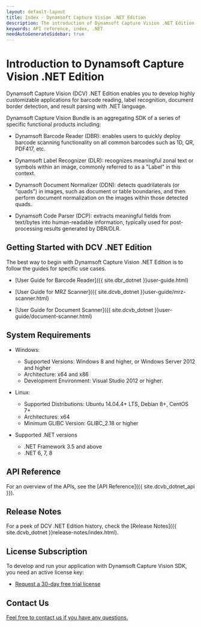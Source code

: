 ```yaml
---
layout: default-layout
title: Index - Dynamsoft Capture Vision .NET Edition
description: The introduction of Dynamsoft Capture Vision .NET Edition.
keywords: API reference, index, .NET
needAutoGenerateSidebar: true
---
```


# Introduction to Dynamsoft Capture Vision .NET Edition

Dynamsoft Capture Vision (DCV) .NET Edition enables you to develop highly customizable applications for barcode reading, label recognition, document border detection, and result parsing with .NET language.

Dynamsoft Capture Vision Bundle is an aggregating SDK of a series of specific functional products including:

- Dynamsoft Barcode Reader (DBR): enables users to quickly deploy barcode scanning functionality on all common barcodes such as 1D, QR, PDF417, etc.

- Dynamsoft Label Recognizer (DLR): recognizes meaningful zonal text or symbols within an image, commonly referred to as a "Label" in this context.

- Dynamsoft Document Normalizer (DDN): detects quadrilaterals (or "quads") in images, such as document or table boundaries, and then perform document normalization on the images within those detected quads.

- Dynamsoft Code Parser (DCP): extracts meaningful fields from text/bytes into human-readable information, typically used for post-processing results generated by DBR/DLR.


## Getting Started with DCV .NET Edition

The best way to begin with Dynamsoft Capture Vision .NET Edition is to follow the guides for specific use cases.

- [User Guide for Barcode Reader]({{ site.dbr_dotnet }}user-guide.html)

- [User Guide for MRZ Scanner]({{ site.dcvb_dotnet }}user-guide/mrz-scanner.html)

- [User Guide for Document Scanner]({{ site.dcvb_dotnet }}user-guide/document-scanner.html)

## System Requirements

- Windows:
  - Supported Versions: Windows 8 and higher, or Windows Server 2012 and higher
  - Architecture: x64 and x86
  - Development Environment: Visual Studio 2012 or higher.

- Linux:
  - Supported Distributions: Ubuntu 14.04.4+ LTS, Debian 8+, CentOS 7+
  - Architectures: x64
  - Minimum GLIBC Version: GLIBC_2.18 or higher

- Supported .NET versions
  - .NET Framework 3.5 and above
  - .NET 6, 7, 8

## API Reference

For an overview of the APIs, see the [API Reference]({{ site.dcvb_dotnet_api }}).

## Release Notes

For a peek of DCV .NET Edition history, check the [Release Notes]({{ site.dcvb_dotnet }}release-notes/index.html).

## License Subscription

To develop and run your application with Dynamsoft Capture Vision SDK, you need an active license key:

* <a href = "https://www.dynamsoft.com/customer/license/trialLicense?utm_source=docs&product=dcv&package=dotnet" target = "_blank">Request a 30-day free trial license</a>

## Contact Us

<a href = "https://www.dynamsoft.com/company/customer-service/#contact" target = "_blank">Feel free to contact us if you have any questions.</a>
